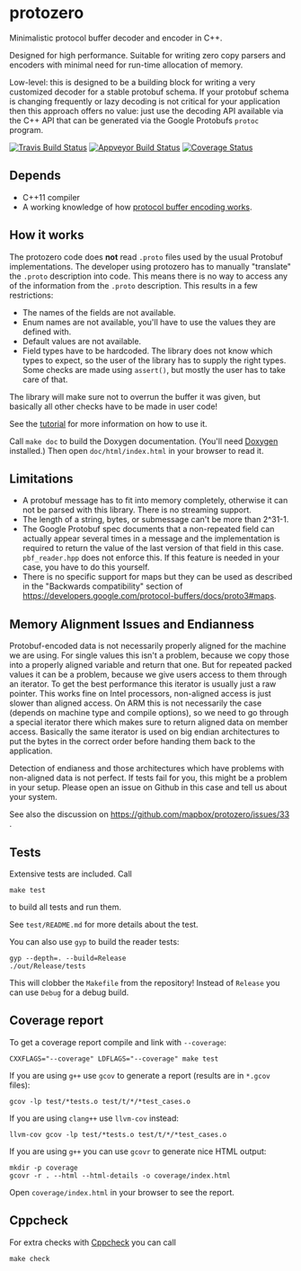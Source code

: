 # protozero

Minimalistic protocol buffer decoder and encoder in C++.

Designed for high performance. Suitable for writing zero copy parsers and
encoders with minimal need for run-time allocation of memory.

Low-level: this is designed to be a building block for writing a very
customized decoder for a stable protobuf schema. If your protobuf schema
is changing frequently or lazy decoding is not critical for your application
then this approach offers no value: just use the decoding API available via the
C++ API that can be generated via the Google Protobufs `protoc` program.

[![Travis Build Status](https://travis-ci.org/mapbox/protozero.svg?branch=master)](https://travis-ci.org/mapbox/protozero)
[![Appveyor Build Status](https://ci.appveyor.com/api/projects/status/o354pq10y96mnr6d?svg=true)](https://ci.appveyor.com/project/Mapbox/protozero)
[![Coverage Status](https://coveralls.io/repos/mapbox/protozero/badge.svg?branch=master&service=github)](https://coveralls.io/github/mapbox/protozero?branch=master)


## Depends

 - C++11 compiler
 - A working knowledge of how
   [protocol buffer encoding works](https://developers.google.com/protocol-buffers/docs/encoding).


## How it works

The protozero code does **not** read `.proto` files used by the usual Protobuf
implementations. The developer using protozero has to manually "translate" the
`.proto` description into code. This means there is no way to access any of the
information from the `.proto` description. This results in a few restrictions:

* The names of the fields are not available.
* Enum names are not available, you'll have to use the values they are defined
  with.
* Default values are not available.
* Field types have to be hardcoded. The library does not know which types to
  expect, so the user of the library has to supply the right types. Some checks
  are made using `assert()`, but mostly the user has to take care of that.

The library will make sure not to overrun the buffer it was given, but
basically all other checks have to be made in user code!

See the [tutorial](tutorial.md) for more information on how to use it.

Call `make doc` to build the Doxygen documentation. (You'll need
[Doxygen](http://www.stack.nl/~dimitri/doxygen/) installed.) Then open
`doc/html/index.html` in your browser to read it.


## Limitations

* A protobuf message has to fit into memory completely, otherwise it can not
  be parsed with this library. There is no streaming support.
* The length of a string, bytes, or submessage can't be more than 2^31-1.
* The Google Protobuf spec documents that a non-repeated field can actually
  appear several times in a message and the implementation is required to
  return the value of the last version of that field in this case.
  `pbf_reader.hpp` does not enforce this. If this feature is needed in your
  case, you have to do this yourself.
* There is no specific support for maps but they can be used as described in
  the "Backwards compatibility" section of
  https://developers.google.com/protocol-buffers/docs/proto3#maps.


## Memory Alignment Issues and Endianness

Protobuf-encoded data is not necessarily properly aligned for the machine we
are using. For single values this isn't a problem, because we copy those into
a properly aligned variable and return that one. But for repeated packed values
it can be a problem, because we give users access to them through an iterator.
To get the best performance this iterator is usually just a raw pointer. This
works fine on Intel processors, non-aligned access is just slower than aligned
access. On ARM this is not necessarily the case (depends on machine type and
compile options), so we need to go through a special iterator there
which makes sure to return aligned data on member access. Basically the same
iterator is used on big endian architectures to put the bytes in the correct
order before handing them back to the application.

Detection of endianess and those architectures which have problems with
non-aligned data is not perfect. If tests fail for you, this might be a problem
in your setup. Please open an issue on Github in this case and tell us about
your system.

See also the discussion on https://github.com/mapbox/protozero/issues/33 .


## Tests

Extensive tests are included. Call

    make test

to build all tests and run them.

See `test/README.md` for more details about the test.

You can also use `gyp` to build the reader tests:

    gyp --depth=. --build=Release
    ./out/Release/tests

This will clobber the `Makefile` from the repository! Instead of `Release` you
can use `Debug` for a debug build.


## Coverage report

To get a coverage report compile and link with `--coverage`:

    CXXFLAGS="--coverage" LDFLAGS="--coverage" make test

If you are using `g++` use `gcov` to generate a report (results are in `*.gcov`
files):

    gcov -lp test/*tests.o test/t/*/*test_cases.o

If you are using `clang++` use `llvm-cov` instead:

    llvm-cov gcov -lp test/*tests.o test/t/*/*test_cases.o

If you are using `g++` you can use `gcovr` to generate nice HTML output:

    mkdir -p coverage
    gcovr -r . --html --html-details -o coverage/index.html

Open `coverage/index.html` in your browser to see the report.


## Cppcheck

For extra checks with [Cppcheck](http://cppcheck.sourceforge.net/) you can call

    make check

